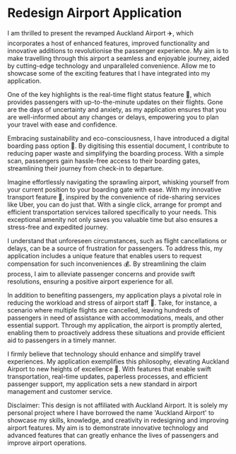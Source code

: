 # Redesign Airport Application

I am thrilled to present the revamped Auckland Airport ✈️, which incorporates a host of enhanced features, improved functionality and innovative additions to revolutionise the passenger experience. My aim is to make travelling through this airport a seamless and enjoyable journey, aided by cutting-edge technology and unparalleled convenience. Allow me to showcase some of the exciting features that I have integrated into my application.

One of the key highlights is the real-time flight status feature 🚀, which provides passengers with up-to-the-minute updates on their flights. Gone are the days of uncertainty and anxiety, as my application ensures that you are well-informed about any changes or delays, empowering you to plan your travel with ease and confidence.

Embracing sustainability and eco-consciousness, I have introduced a digital boarding pass option 🌿. By digitising this essential document, I contribute to reducing paper waste and simplifying the boarding process. With a simple scan, passengers gain hassle-free access to their boarding gates, streamlining their journey from check-in to departure.

Imagine effortlessly navigating the sprawling airport, whisking yourself from your current position to your boarding gate with ease. With my innovative transport feature 🚕, inspired by the convenience of ride-sharing services like Uber, you can do just that. With a single click, arrange for prompt and efficient transportation services tailored specifically to your needs. This exceptional amenity not only saves you valuable time but also ensures a stress-free and expedited journey.

I understand that unforeseen circumstances, such as flight cancellations or delays, can be a source of frustration for passengers. To address this, my application includes a unique feature that enables users to request compensation for such inconveniences 💰. By streamlining the claim process, I aim to alleviate passenger concerns and provide swift resolutions, ensuring a positive airport experience for all.

In addition to benefiting passengers, my application plays a pivotal role in reducing the workload and stress of airport staff 🙌. Take, for instance, a scenario where multiple flights are cancelled, leaving hundreds of passengers in need of assistance with accommodations, meals, and other essential support. Through my application, the airport is promptly alerted, enabling them to proactively address these situations and provide efficient aid to passengers in a timely manner.

I firmly believe that technology should enhance and simplify travel experiences. My application exemplifies this philosophy, elevating Auckland Airport to new heights of excellence 🌟. With features that enable swift transportation, real-time updates, paperless processes, and efficient passenger support, my application sets a new standard in airport management and customer service.

Disclaimer: This design is not affiliated with Auckland Airport. It is solely my personal project where I have borrowed the name 'Auckland Airport' to showcase my skills, knowledge, and creativity in redesigning and improving airport features. My aim is to demonstrate innovative technology and advanced features that can greatly enhance the lives of passengers and improve airport operations.
